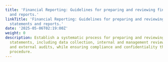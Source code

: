 ```yaml
---
title: 'Financial Reporting: Guidelines for preparing and reviewing financial statements
  and reports.'
linkTitle: 'Financial Reporting: Guidelines for preparing and reviewing financial
  statements and reports.'
date: '2025-05-06T02:19:00Z'
weight: 0
description: Establish a systematic process for preparing and reviewing financial
  statements, including data collection, internal and management reviews, finalization,
  and external audits, while ensuring compliance and confidentiality throughout the
  procedure.
---
```



<!-- Unsupported block type: table_of_contents -->

<!-- Unsupported block type: unsupported -->

